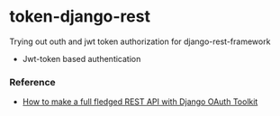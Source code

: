 # token-django-rest
Trying out outh and jwt token authorization for django-rest-framework

* Jwt-token based authentication
### Reference
* [How to make a full fledged REST API with Django OAuth Toolkit](https://www.youtube.com/watch?v=M6Ud3qC2tTk)
